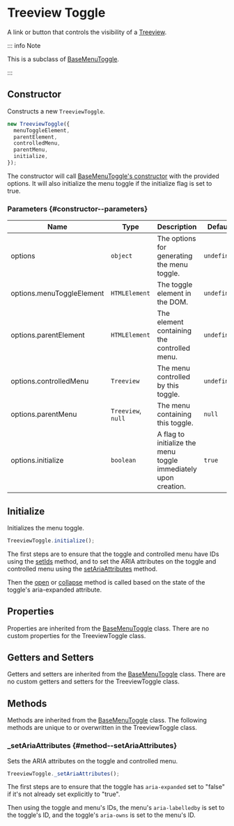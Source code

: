 # Treeview Toggle

A link or button that controls the visibility of a [Treeview](./treeview).

::: info Note

This is a subclass of [BaseMenuToggle](./base-menu-toggle).

:::

## Constructor

Constructs a new `TreeviewToggle`.

```js
new TreeviewToggle({
  menuToggleElement,
  parentElement,
  controlledMenu,
  parentMenu,
  initialize,
});
```

The constructor will call [BaseMenuToggle's constructor](./base-menu-toggle#constructor) with the provided options. It will also initialize the menu toggle if the initialize flag is set to true.

### Parameters {#constructor--parameters}

| Name | Type | Description | Default |
| --- | --- | --- | --- |
| options | `object` | The options for generating the menu toggle. | `undefined` |
| options.menuToggleElement | `HTMLElement` | The toggle element in the DOM. | `undefined` |
| options.parentElement | `HTMLElement` | The element containing the controlled menu. | `undefined` |
| options.controlledMenu | `Treeview` | The menu controlled by this toggle. | `undefined` |
| options.parentMenu | `Treeview`, `null` | The menu containing this toggle. | `null` |
| options.initialize | `boolean` | A flag to initialize the menu toggle immediately upon creation. | `true` |

## Initialize

Initializes the menu toggle.

```js
TreeviewToggle.initialize();
```

The first steps are to ensure that the toggle and controlled menu have IDs using the [setIds](./base-menu-toggle#method--setIds) method, and to set the ARIA attributes on the toggle and controlled menu using the [setAriaAttributes](#method--setAriaAttributes) method.

Then the [open](./base-menu-toggle#method--open) or [collapse](./base-menu-toggle#method--collapse) method is called based on the state of the toggle's aria-expanded attribute.

## Properties

Properties are inherited from the [BaseMenuToggle](./base-menu-toggle#properties) class. There are no custom properties for the TreeviewToggle class.

## Getters and Setters

Getters and setters are inherited from the [BaseMenuToggle](./base-menu-toggle#getters-and-setters) class. There are no custom getters and setters for the TreeviewToggle class.

## Methods

Methods are inherited from the [BaseMenuToggle](./base-menu-toggle#methods) class. The following methods are unique to or overwritten in the TreeviewToggle class.

### _setAriaAttributes <badge type="warning" text="protected" /> {#method--setAriaAttributes}

Sets the ARIA attributes on the toggle and controlled menu.

```js
TreeviewToggle._setAriaAttributes();
```

The first steps are to ensure that the toggle has `aria-expanded` set to "false" if it's not already set explicitly to "true".

Then using the toggle and menu's IDs, the menu's `aria-labelledby` is set to the toggle's ID, and the toggle's `aria-owns` is set to the menu's ID.
